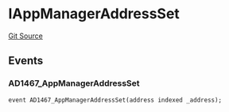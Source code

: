 # IAppManagerAddressSet
[Git Source](https://github.com/thrackle-io/aquifi-rules-v1/blob/47aa0c8585077f5b931483a9b3097e3fe330a3c3/src/common/IEvents.sol)


## Events
### AD1467_AppManagerAddressSet

```solidity
event AD1467_AppManagerAddressSet(address indexed _address);
```

